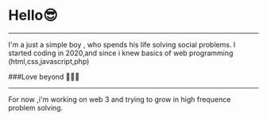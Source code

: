 # Hello😎
________

I'm a just a simple boy ,
who spends his life solving social problems.
I started coding in 2020,and since i knew basics of web programming (html,css,javascript,php)
<!-- I used to work with a team of two other collegues of HOPE AFRICA UNIVERSITY .
We've made three sites web ,two of them were made for Churches and the other one was for an  enterprise. -->
###Love beyond 🧡💛💚
<!-- <code>
 <script>
 if(youReProgrammerToo){
  console.log("Love beyond 🧡💛💚 ");
  }else{
    console.log("Be a programmer please");
  }
  </script>
</code>

<style></style> -->
 
 _________________________
For now ,i'm working on web 3 and trying to grow in high frequence problem solving. 

<!---
ahmadwarren/ahmadwarren is a ✨ special ✨ repository because its `README.md` (this file) appears on your GitHub profile.
You can click the Preview link to take a look at your changes.
--->
